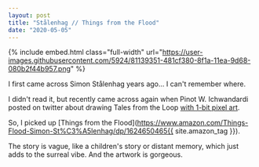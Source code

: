 ```yaml
---
layout: post
title: "Stålenhag // Things from the Flood"
date: "2020-05-05"
---
```


{% include embed.html class="full-width" url="https://user-images.githubusercontent.com/5924/81139351-481cf380-8f1a-11ea-9d68-080b2f44b957.png" %}

I first came across
Simon Stålenhag
years ago... I can't remember where.

I didn't read it, but recently came across again when Pinot W. Ichwandardi posted on twitter about
drawing Tales from the Loop [with 1-bit pixel
art](https://twitter.com/pinot/status/1248645617162899458).

So, I picked up [Things from the
Flood](https://www.amazon.com/Things-Flood-Simon-St%C3%A5lenhag/dp/1624650465{{ site.amazon_tag }}).

The story is vague, like a children's story or distant memory, which just adds to the surreal vibe.
And the artwork is gorgeous.
